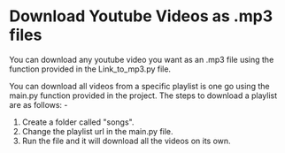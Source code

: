 # Download Youtube Videos as .mp3 files

You can download any youtube video you want as an .mp3 file using the function provided in the Link_to_mp3.py file.

You can download all videos from a specific playlist is one go using the main.py function provided in the project.
The steps to download a playlist are as follows: - 
<ol>
<li>Create a folder called "songs".</li>

<li>Change the playlist url in the main.py file.</li>

<li>Run the file and it will download all the videos on its own.</li>
</ol>